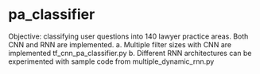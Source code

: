 # pa_classifier 
Objective: classifying user questions into 140 lawyer practice areas. Both CNN and RNN are implemented.
a. Multiple filter sizes with CNN are implemented tf_cnn_pa_classifier.py 
b. Different RNN architectures can be experimented with sample code from multiple_dynamic_rnn.py
